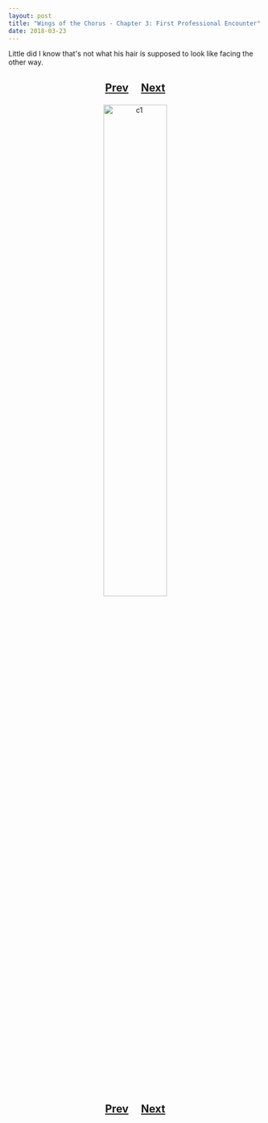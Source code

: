 ```yaml
---
layout: post
title: "Wings of the Chorus - Chapter 3: First Professional Encounter"
date: 2018-03-23
---
```


Little did I know that's not what his hair is supposed to look like facing the other way.

<h2>
  <p style="text-align:center;">
    <a href="/wingsofthechorus/blog/2018/03/15/chapter2">Prev</a>
    &nbsp;&nbsp;&nbsp;
    <a href="">Next</a>
  </p>
</h2>

<p style="text-align:center;">
  <img src="/wingsofthechorus/images/c1.png" width="50%" alt="c1"/>
</p>

<h2>
  <p style="text-align:center;">
    <a href="/wingsofthechorus/blog/2018/03/15/chapter2">Prev</a>
    &nbsp;&nbsp;&nbsp;
    <a href="">Next</a>
  </p>
</h2>
